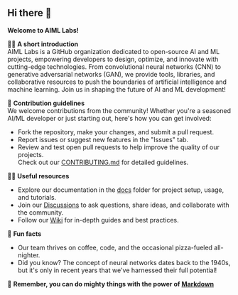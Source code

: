 ## Hi there 👋

**Welcome to AIML Labs!**

🙋‍♀️ **A short introduction**  
AIML Labs is a GitHub organization dedicated to open-source AI and ML projects, empowering developers to design, optimize, and innovate with cutting-edge technologies. From convolutional neural networks (CNN) to generative adversarial networks (GAN), we provide tools, libraries, and collaborative resources to push the boundaries of artificial intelligence and machine learning. Join us in shaping the future of AI and ML development!

🌈 **Contribution guidelines**  
We welcome contributions from the community! Whether you're a seasoned AI/ML developer or just starting out, here's how you can get involved:  
- Fork the repository, make your changes, and submit a pull request.  
- Report issues or suggest new features in the "Issues" tab.  
- Review and test open pull requests to help improve the quality of our projects.  
Check out our [CONTRIBUTING.md](CONTRIBUTING.md) for detailed guidelines.

👩‍💻 **Useful resources**  
- Explore our documentation in the [docs](docs/) folder for project setup, usage, and tutorials.  
- Join our [Discussions](https://github.com/AIMLLabs/discussions) to ask questions, share ideas, and collaborate with the community.  
- Follow our [Wiki](https://github.com/AIMLLabs/wiki) for in-depth guides and best practices.  

🍿 **Fun facts**  
- Our team thrives on coffee, code, and the occasional pizza-fueled all-nighter.  
- Did you know? The concept of neural networks dates back to the 1940s, but it's only in recent years that we've harnessed their full potential!

🧙 **Remember, you can do mighty things with the power of [Markdown](https://docs.github.com/github/writing-on-github/getting-started-with-writing-and-formatting-on-github/basic-writing-and-formatting-syntax)**  



